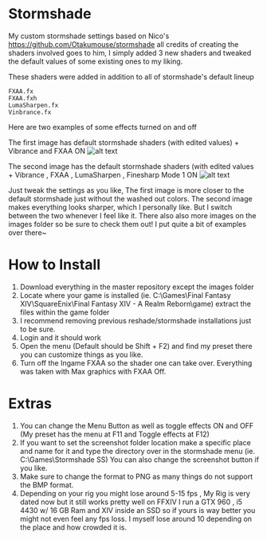 # Stormshade
My custom stormshade settings based on Nico's https://github.com/Otakumouse/stormshade all credits of creating the shaders
involved goes to him, I simply added 3 new shaders and tweaked the default values of some existing ones to my liking.

These shaders were added in addition to all of stormshade's default lineup
  
    FXAA.fx
    FXAA.fxh
    LumaSharpen.fx
    Vinbrance.fx
    
    
Here are two examples of some effects turned on and off

The first image has default stormshade shaders (with edited values) + Vibrance and FXAA ON
![alt text](https://raw.githubusercontent.com/cyrie/Stormshade/master/Images/Steppe%20Night%20Vibrancy%20%2B%20FXAA%20Only.png)

The second image has the default stormshade shaders (with edited values + Vibrance , FXAA , LumaSharpen , Finesharp Mode 1 ON
![alt text](https://raw.githubusercontent.com/cyrie/Stormshade/master/Images/Steppe%20Night%20Vibrancy%20%2B%20FXAA%20%2B%20Finesharp%20Mode%201%20%2B%20Luma%20Sharpen.png)

Just tweak the settings as you like, The first image is more closer to the default stormshade just without the washed out colors.
The second image makes everything looks sharper, which I personally like. But I switch between the two whenever I feel like it.
There also also more images on the images folder so be sure to check them out! I put quite a bit of examples over there~

# How to Install
1. Download everything in the master repository except the images folder
2. Locate where your game is installed (ie. C:\Games\Final Fantasy XIV\SquareEnix\Final Fantasy XIV - A Realm Reborn\game) extract the files within the game folder
3. I recommend removing previous reshade/stormshade installations just to be sure.
4. Login and it should work
5. Open the menu (Default should be Shift + F2) and find my preset there you can customize things as you like.
6. Turn off the Ingame FXAA so the shader one can take over. Everything was taken with Max graphics with FXAA Off.

# Extras
1. You can change the Menu Button as well as toggle effects ON and OFF (My preset has the menu at F11 and Toggle effects at F12)
2. If you want to set the screenshot folder location make a specific place and name for it and type the directory over in the stormshade menu (ie. C:\Games\Stormshade SS) You can also change the screenshot button if you like.
3. Make sure to change the format to PNG as many things do not support the BMP format.
4. Depending on your rig you might lose around 5-15 fps , My Rig is very dated now but it still works pretty well on FFXIV
I run a GTX 960 , i5 4430 w/ 16 GB Ram and XIV inside an SSD so if yours is way better you might not even feel any fps loss. I myself lose around 10 depending on the place and how crowded it is.
